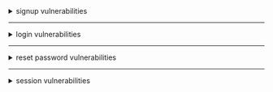 <details> 
## <summary>signup vulnerabilities</summary>
    
    0- check in login page or register page http or https 
    (insecure data transfer ) 
    
    1- if there is no verification code or confirmation then 
    signup with admin@~~site.com~~ and report pre-account takeover vulnerability 
    
    2- a- create account with hacker@gmail.com for example 
    	 b- confirmation will reach you 
    	 c- don't click on it 
    	 d- login to your account and change the email to victim@gmail.com 
    	 e- go back the link in step b and click on it 
    	 f- if the victim@gmail.com was verified successfully then 
    	 (misconfiguration lead to verification bypass  vulnerability) 
    
    3- while registertion put xss payloads inside username , name ....
    
    4- create account with victim@gmail.com 
    	- don't verify the account and don't click on verification link 
    	- login to the site if you can 
    	- go to settings and see if there is 2 factor authentication 
    	- enable 2 factor authentication without confirming account 
    	- report vulenrability (enable 2fa without confirmaiton lead to pre-account tkaeover)
    
    5- create account with victim@gmail.com ,  don't click on the link
    	- login to victim@gmail.com 
    	- change the email address to hacker@gmail.com 
    	- click on confimation link send to your email hacker@gmail.com 
    	- go back and change email to victim@gmail.com and observe it was verified succcessfully
    	(verification bypass )
    	 
</details>

-----------------------------------------------------------------------------


<details>
## <summary>login vulnerabilities </summary>

	 1- login over http not https 	( insecure data transfer )
	
	 3- try default credentials (test:test) (admin:admin) (admin:password) (kali:kali) (admin:123)
	  (admin:default) (root:root) (root:toor) (admin:kali) (kali:root) (admin:123456789)
	
	 4- try to inject sql injection in username as admin' or 1=1; -- -
	
	 5- try to make response manipulation  to bypass login page
	
	 6- use the request and send it to sqlmap to test if there is sql injection or not
	
	 7- try to inject xss payloads in username as <svg/onload=confirm()>
	
	 8- try to inject template injection inside username as {{9*9}} and if printed 81 then vulnerable to template injection
	
	 9- view source code of the page from CTRL+U to see if leaked credentials

 </details>

-----------------------------------------------------------------------------



  <details>
## <summary>reset password vulnerabilities</summary>
    
    check link of reset password in email if http not https
    check reset request code can be leaked in request or response
    no rate limit (Email bombing)
    ------------------------------------
    1- ask reset password (from out) don’t press on it ⇒ 
    2- login to account ⇒ change the email and verify ⇒ click on reset link
    3- if password changed through reset password link (bug)
     -----------------------------------
    1- ask reset password (from out) don’t press on it ⇒
    2- login to account ⇒ change the password ⇒
    3- click on reset link ⇒ if password changed through reset password link (bug)
    --------------------------------------
    1- reset the password or ask for reset code  
    2- don't click or reload the page but go to /profile or /account
     directly and see if you can access
     -------------------------------------
     brute force otp 
     --------------------------------------
     reset password does not end live sessions 
</details>

-----------------------------------------------------------------------------


<details>
## <summary>session vulnerabilities</summary>
  	
	1- login to your account with firefox and chrome
		- change the password in firefox 
		- observe the account in chrome is still logged in and didn't logout
		- Broken session Management 
	
	2- login to your account with firefox and chrome 
		- enable 2FA in firefox 
		- reload the page in chrome and observe session is still valid 
	
	3- login to your account and update anything 
		-  intercept the request with burpsuite 
		- send the request to repeater
		- logout from your account 
		- use the request in repater to update and if still valid  (vulnerability)
	
	4- ask for reset password 
		- don't click on the link reached you 
		- login with your username and password 
		- change the password of the email 
		- logout from your account and then use the link in step 1 
		- if still valid then (Vulnerability)
	
	5-logout from your account 
		- click on (Alt+Left-arrow) button or <--
		- observe the session and profile data is still found 
		- broken cache vulnerability
	
	6- when updating email address 
		- check if OTP is sent to existing email not the new email 
		- broken function lead to verification bypass
	
	7- create account with email A => victim 
		- update the email to B => hacker then verify it -> vierfy your account 
		- update email back to A => victim 
		- if shown as verified then vulnerability 
	
	8- verifiaction bypass 
		- account with victim@gmail.com => don't verify it 
		- update account email to hacker@gmail.com
		- once you clicked the link , if verified victim@gmail.com then vuln  
	
</details>

